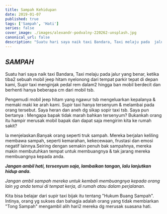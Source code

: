 ```yaml
---
title: Sampah Kehidupan
date: 2019-01-07
published: true
tags: ['Sampah', 'Hati']
series: false
cover_image: ./images/alexandr-podvalny-220262-unsplash.jpg
canonical_url: false
description: "Suatu hari saya naik taxi Bandara, Taxi melaju pada  jalur yang benar, ketika tiba2 sebuah mobil jeep hitam nyelonong dari tempat parkir tepat di depan kami, Supir taxi menginjak pedal rem dalam2 hingga ban mobil berdecit dan berhenti hanya beberapa cm dari mobil tsb."
---
```


## _SAMPAH_

Suatu hari saya naik taxi Bandara, Taxi melaju pada  jalur yang benar, ketika tiba2 sebuah mobil jeep hitam nyelonong dari tempat parkir tepat di depan kami, Supir taxi menginjak pedal rem dalam2 hingga ban mobil berdecit dan berhenti hanya beberapa cm dari mobil tsb.

Pengemudi mobil jeep hitam yang ngawur tsb mengeluarkan kepalanya & memaki maki ke arah kami.
Supir taxi hanya tersenyum & melambai pada orang tersebut. Saya heran dan aneh dg sikap sopir taxi tsb.
Saya pun bertanya : Mengapa bapak tidak marah bahkan tersenyum? Bukankah orang itu hampir merusak mobil bapak dan dapat saja mengirim kita ke rumah sakit?

Ia menjelaskan:Banyak orang seperti truk sampah. Mereka berjalan keliling membawa sampah, seperti kemarahan, kekecewaan, frustasi dan emosi negatif lainnya.Seiring dengan semakin penuh bak sampahnya, mereka makin membutuhkan tempat untuk membuangnya & tak jarang mereka membuangnya kepada anda.

**_Jangan ambil hati, tersenyum saja, lambaikan tangan, lalu lanjutkan hidup anda._**

<i>Jangan ambil sampah mereka untuk kembali membuangnya kepada orang lain yg anda temui di tempat kerja, di rumah atau dalam perjalanan.</i>

Kita bisa belajar dari supir taxi bijak itu tentang "Hukum Buang Sampah".
Intinya, orang yg sukses dan bahagia adalah orang yang tidak membiarkan "Tong Sampah" mengambil alih hari2 mereka dg merusak suasana hati.


